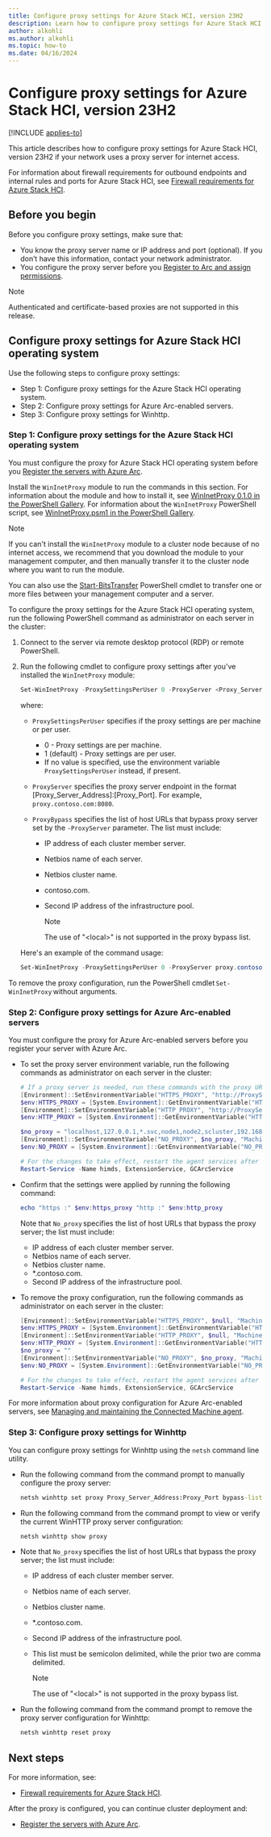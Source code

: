 ```yaml
---
title: Configure proxy settings for Azure Stack HCI, version 23H2
description: Learn how to configure proxy settings for Azure Stack HCI, version 23H2.
author: alkohli
ms.author: alkohli
ms.topic: how-to
ms.date: 04/16/2024
---
```


# Configure proxy settings for Azure Stack HCI, version 23H2

[!INCLUDE [applies-to](../../includes/hci-applies-to-23h2.md)]

This article describes how to configure proxy settings for Azure Stack HCI, version 23H2 if your network uses a proxy server for internet access.

For information about firewall requirements for outbound endpoints and internal rules and ports for Azure Stack HCI, see [Firewall requirements for Azure Stack HCI](../concepts/firewall-requirements.md).

## Before you begin

Before you configure proxy settings, make sure that:

- You know the proxy server name or IP address and port (optional). If you don’t have this information, contact your network administrator.
- You configure the proxy server before you [Register to Arc and assign permissions](../deploy/deployment-arc-register-server-permissions.md).

> [!NOTE]
> Authenticated and certificate-based proxies are not supported in this release.

## Configure proxy settings for Azure Stack HCI operating system

Use the following steps to configure proxy settings:

- Step 1: Configure proxy settings for the Azure Stack HCI operating system.
- Step 2: Configure proxy settings for Azure Arc-enabled servers.
- Step 3: Configure proxy settings for Winhttp.

### Step 1: Configure proxy settings for the Azure Stack HCI operating system

You must configure the proxy for Azure Stack HCI operating system before you [Register the servers with Azure Arc](../deploy/deployment-arc-register-server-permissions.md).

Install the `WinInetProxy` module to run the commands in this section. For information about the module and how to install it, see [WinInetProxy 0.1.0 in the PowerShell Gallery](https://www.powershellgallery.com/packages/WinInetProxy/0.1.0). For information about the `WinInetProxy` PowerShell script, see [WinInetProxy.psm1 in the PowerShell Gallery](https://www.powershellgallery.com/packages/WinInetProxy/0.1.0/Content/WinInetProxy.psm1).

> [!NOTE]
> If you can't install the `WinInetProxy` module to a cluster node because of no internet access, we recommend that you download the module to your management computer, and then manually transfer it to the cluster node where you want to run the module.
>
> You can also use the [Start-BitsTransfer](/powershell/module/bitstransfer/start-bitstransfer) PowerShell cmdlet to transfer one or more files between your management computer and a server.

To configure the proxy settings for the Azure Stack HCI operating system, run the following PowerShell command as administrator on each server in the cluster:

1. Connect to the server via remote desktop protocol (RDP) or remote PowerShell.

1. Run the following cmdlet to configure proxy settings after you've installed the `WinInetProxy` module:

    ```powershell
    Set-WinInetProxy -ProxySettingsPerUser 0 -ProxyServer <Proxy_Server_Address:Proxy_Port> -ProxyBypass <URLs to bypass>
    ```

    where:

    - `ProxySettingsPerUser` specifies if the proxy settings are per machine or per user.

        - 0 - Proxy settings are per machine.
        - 1 (default) - Proxy settings are per user.
        - If no value is specified, use the environment variable `ProxySettingsPerUser` instead, if present.

    - `ProxyServer` specifies the proxy server endpoint in the format [Proxy_Server_Address]:[Proxy_Port]. For example, `proxy.contoso.com:8080`.

    - `ProxyBypass` specifies the list of host URLs that bypass proxy server set by the `-ProxyServer` parameter. The list must include:

        - IP address of each cluster member server.
        - Netbios name of each server.
        - Netbios cluster name.
        - contoso.com.
        - Second IP address of the infrastructure pool.

          > [!NOTE]
          > The use of "\<local\>" is not supported in the proxy bypass list.

    Here's an example of the command usage:

    ```powershell
    Set-WinInetProxy -ProxySettingsPerUser 0 -ProxyServer proxy.contoso.com:8080 -ProxyBypass "localhost,127.0.0.1,*.svc,node1,node2,s-cluster,192.168.0.2,192.168.0.3,*.contoso.com,192.168.0.10"
    ```

To remove the proxy configuration, run the PowerShell cmdlet `Set-WinInetProxy` without arguments.

### Step 2: Configure proxy settings for Azure Arc-enabled servers

You must configure the proxy for Azure Arc-enabled servers before you register your server with Azure Arc. 

- To set the proxy server environment variable, run the following commands as administrator on each server in the cluster:

    ```powershell
    # If a proxy server is needed, run these commands with the proxy URL and port.
    [Environment]::SetEnvironmentVariable("HTTPS_PROXY", "http://ProxyServerFQDN:port", "Machine")
    $env:HTTPS_PROXY = [System.Environment]::GetEnvironmentVariable("HTTPS_PROXY", "Machine")
    [Environment]::SetEnvironmentVariable("HTTP_PROXY", "http://ProxyServerFQDN:port", "Machine")
    $env:HTTP_PROXY = [System.Environment]::GetEnvironmentVariable("HTTP_PROXY", "Machine")

    $no_proxy = "localhost,127.0.0.1,*.svc,node1,node2,scluster,192.168.0.2,192.168.0.3,*.contoso.com,192.168.0.10" 
    [Environment]::SetEnvironmentVariable("NO_PROXY", $no_proxy, "Machine")
    $env:NO_PROXY = [System.Environment]::GetEnvironmentVariable("NO_PROXY", "Machine")
    
    # For the changes to take effect, restart the agent services after the proxy environment variable is set.  This is only required if the agent is already installed
    Restart-Service -Name himds, ExtensionService, GCArcService
    ```

- Confirm that the settings were applied by running the following command:

    ```powershell
    echo "https :" $env:https_proxy "http :" $env:http_proxy
    ```

    Note that `No_proxy` specifies the list of host URLs that bypass the proxy server; the list must include:
    
    - IP address of each cluster member server.
    - Netbios name of each server.
    - Netbios cluster name.
    - *.contoso.com.
    - Second IP address of the infrastructure pool.

- To remove the proxy configuration, run the following commands as administrator on each server in the cluster:

    ```powershell
    [Environment]::SetEnvironmentVariable("HTTPS_PROXY", $null, "Machine") 
    $env:HTTPS_PROXY = [System.Environment]::GetEnvironmentVariable("HTTPS_PROXY", "Machine")
    [Environment]::SetEnvironmentVariable("HTTP_PROXY", $null, "Machine")  
    $env:HTTP_PROXY = [System.Environment]::GetEnvironmentVariable("HTTP_PROXY", "Machine") 
    $no_proxy = "" 
    [Environment]::SetEnvironmentVariable("NO_PROXY", $no_proxy, "Machine") 
    $env:NO_PROXY = [System.Environment]::GetEnvironmentVariable("NO_PROXY", "Machine")
    
    # For the changes to take effect, restart the agent services after the proxy environment variable is removed. 
    Restart-Service -Name himds, ExtensionService, GCArcService
    ```

For more information about proxy configuration for Azure Arc-enabled servers, see [Managing and maintaining the Connected Machine agent](/azure/azure-arc/servers/manage-agent?tabs=windows#update-or-remove-proxy-settings).

### Step 3: Configure proxy settings for Winhttp

You can configure proxy settings for Winhttp using the `netsh` command line utility.

- Run the following command from the command prompt to manually configure the proxy server:

    ```cmd
    netsh winhttp set proxy Proxy_Server_Address:Proxy_Port bypass-list="localhost;127.0.0.1;*.svc;node1;node2;scluster;192.168.0.2;192.168.0.3;*.contoso.com;192.168.0.10"
    ```

- Run the following command from the command prompt to view or verify the current WinHTTP proxy server configuration:

    ```cmd
    netsh winhttp show proxy
    ```

- Note that `No_proxy` specifies the list of host URLs that bypass the proxy server; the list must include:

  - IP address of each cluster member server.
  - Netbios name of each server.
  - Netbios cluster name.
  - *.contoso.com. 
  - Second IP address of the infrastructure pool.
  - This list must be semicolon delimited, while the prior two are comma delimited.

    > [!NOTE]
    > The use of "\<local\>" is not supported in the proxy bypass list.
    
- Run the following command from the command prompt to remove the proxy server configuration for Winhttp:

    ```cmd
    netsh winhttp reset proxy
    ```

## Next steps

For more information, see:

- [Firewall requirements for Azure Stack HCI](../concepts/firewall-requirements.md).

After the proxy is configured, you can continue cluster deployment and:

- [Register the servers with Azure Arc](../deploy/deployment-arc-register-server-permissions.md).
